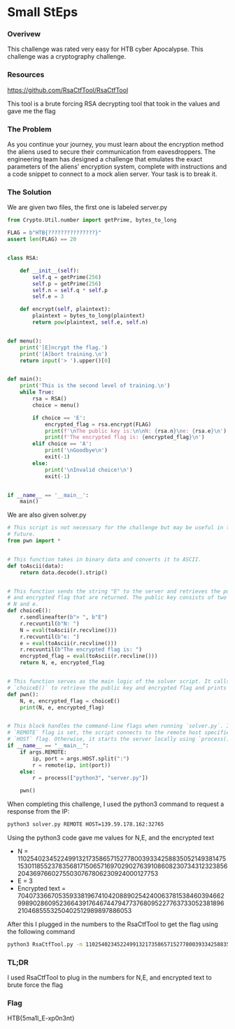 # Small StEps

### Overivew
This challenge was rated very easy for HTB cyber Apocalypse. This challenge was a cryptography challenge.

### Resources
https://github.com/RsaCtfTool/RsaCtfTool

This tool is a brute forcing RSA decrypting tool that took in the values and gave me the flag

### The Problem
As you continue your journey, you must learn about the encryption method the aliens used to secure their communication from eavesdroppers. The engineering team has designed a challenge that emulates the exact parameters of the aliens' encryption system, complete with instructions and a code snippet to connect to a mock alien server. Your task is to break it.

### The Solution
We are given two files, the first one is labeled server.py
``````python
from Crypto.Util.number import getPrime, bytes_to_long

FLAG = b"HTB{???????????????}"
assert len(FLAG) == 20


class RSA:

    def __init__(self):
        self.q = getPrime(256)
        self.p = getPrime(256)
        self.n = self.q * self.p
        self.e = 3

    def encrypt(self, plaintext):
        plaintext = bytes_to_long(plaintext)
        return pow(plaintext, self.e, self.n)


def menu():
    print('[E]ncrypt the flag.')
    print('[A]bort training.\n')
    return input('> ').upper()[0]


def main():
    print('This is the second level of training.\n')
    while True:
        rsa = RSA()
        choice = menu()

        if choice == 'E':
            encrypted_flag = rsa.encrypt(FLAG)
            print(f'\nThe public key is:\n\nN: {rsa.n}\ne: {rsa.e}\n')
            print(f'The encrypted flag is: {encrypted_flag}\n')
        elif choice == 'A':
            print('\nGoodbye\n')
            exit(-1)
        else:
            print('\nInvalid choice!\n')
            exit(-1)


if __name__ == '__main__':
    main()
``````

We are also given solver.py
``````python
# This script is not necessary for the challenge but may be useful in the
# future.
from pwn import *


# This function takes in binary data and converts it to ASCII.
def toAscii(data):
    return data.decode().strip()


# This function sends the string "E" to the server and retrieves the public key
# and encrypted flag that are returned. The public key consists of two parts:
# N and e.
def choiceE():
    r.sendlineafter(b"> ", b"E")
    r.recvuntil(b"N: ")
    N = eval(toAscii(r.recvline()))
    r.recvuntil(b"e: ")
    e = eval(toAscii(r.recvline()))
    r.recvuntil(b"The encrypted flag is: ")
    encrypted_flag = eval(toAscii(r.recvline()))
    return N, e, encrypted_flag


# This function serves as the main logic of the solver script. It calls
# `choiceE()` to retrieve the public key and encrypted flag and prints them.
def pwn():
    N, e, encrypted_flag = choiceE()
    print(N, e, encrypted_flag)


# This block handles the command-line flags when running `solver.py`. If the
# `REMOTE` flag is set, the script connects to the remote host specified by the
# `HOST` flag. Otherwise, it starts the server locally using `process()`.
if __name__ == "__main__":
    if args.REMOTE:
        ip, port = args.HOST.split(":")
        r = remote(ip, int(port))
    else:
        r = process(["python3", "server.py"])

    pwn()
``````

When completing this challenge, I used the python3 command to request a response from the IP:
``````bash
python3 solver.py REMOTE HOST=139.59.178.162:32765
``````

Using the python3 code gave me values for N,E, and the encrypted text

- N = 11025402345224991321735865715277800393342588350521493814751530118552378356817150657169702902763910860823073431232385620436976602755030767806230924000127753
- E = 3
- Encrypted text = 70407336670535933819674104208890254240063781538460394662998902860952366439176467447947737680952277637330523818962104685553250402512989897886053

After this I plugged in the numbers to the RsaCtfTool to get the flag using the following command
``````bash
python3 RsaCtfTool.py -n 11025402345224991321735865715277800393342588350521493814751530118552378356817150657169702902763910860823073431232385620436976602755030767806230924000127753 -e 3 --uncipher 70407336670535933819674104208890254240063781538460394662998902860952366439176467447947737680952277637330523818962104685553250402512989897886053
``````

### TL;DR
I used RsaCtfTool to plug in the numbers for N,E, and encrypted text to brute force the flag

### Flag
HTB{5ma1l_E-xp0n3nt}

